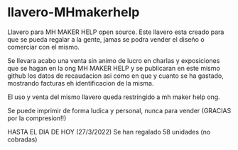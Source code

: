 # llavero-MHmakerhelp
Llavero para MH MAKER HELP open source.
Este llavero esta creado para que se pueda regalar a la gente, jamas se podra vender el diseño o comerciar con el mismo. 

Se llevara acabo una venta sin animo de lucro en charlas y exposiciones que se hagan en la ong MH MAKER HELP y se publicaran en este mismo github los datos de recaudacion asi como en que y cuanto se ha gastado, mostrando facturas eh identificacion de la misma.

El uso y venta del mismo llavero queda restringido a mh maker help ong. 

Se puede imprimir de forma ludica y personal, nunca para vender  (GRACIAS por la compresion!!)


HASTA EL DIA DE HOY (27/3/2022)
Se han regalado 58 unidades (no cobradas)
